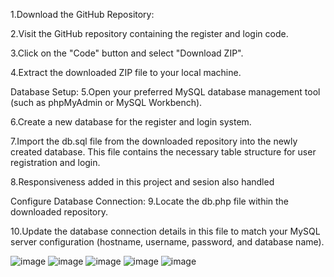 1.Download the GitHub Repository:

  2.Visit the GitHub repository containing the register and login code.

  3.Click on the "Code" button and select "Download ZIP".

  4.Extract the downloaded ZIP file to your local machine.

Database Setup:
  5.Open your preferred MySQL database management tool (such as phpMyAdmin or MySQL Workbench).

  6.Create a new database for the register and login system.

  7.Import the db.sql file from the downloaded repository into the newly created database. This file contains the necessary table structure for user registration and login.

  8.Responsiveness added in this project and sesion also handled

Configure Database Connection:
  9.Locate the db.php file within the downloaded repository.

10.Update the database connection details in this file to match your MySQL server configuration (hostname, username, password, and database name).

![image](https://github.com/Dhineshrajm/Register_login/assets/128464347/59081fb4-e6fe-48c9-82a0-52997e8eba7b)
![image](https://github.com/Dhineshrajm/Register_login/assets/128464347/ab3bfa32-fa28-4eea-85a8-1167b973bbdd)
![image](https://github.com/Dhineshrajm/Register_login/assets/128464347/355cac78-a2ed-4be4-9049-bfa44b06e0c5)
![image](https://github.com/Dhineshrajm/Register_login/assets/128464347/4e09b630-c64e-44fd-8f89-e75e0cbec518)
![image](https://github.com/Dhineshrajm/Register_login/assets/128464347/1912a202-6c8e-4aa4-b234-bf0e3962e770)
